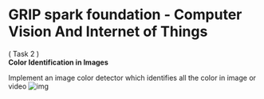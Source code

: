 # GRIP spark foundation - Computer Vision And Internet of Things
( Task 2 )</br>
**Color Identification in Images**

Implement an image color detector which identifies all the color in image or video
![img]()
